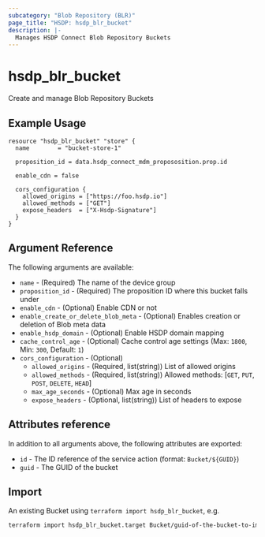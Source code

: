 ```yaml
---
subcategory: "Blob Repository (BLR)"
page_title: "HSDP: hsdp_blr_bucket"
description: |-
  Manages HSDP Connect Blob Repository Buckets
---
```


# hsdp_blr_bucket

Create and manage Blob Repository Buckets

## Example Usage

```hcl
resource "hsdp_blr_bucket" "store" {
  name        = "bucket-store-1"
 
  proposition_id = data.hsdp_connect_mdm_propososition.prop.id
  
  enable_cdn = false
  
  cors_configuration {
    allowed_origins = ["https://foo.hsdp.io"]
    allowed_methods = ["GET"]
    expose_headers  = ["X-Hsdp-Signature"]
  }
}
```

## Argument Reference

The following arguments are available:

* `name` - (Required) The name of the device group
* `proposition_id` - (Required) The proposition ID where this bucket falls under
* `enable_cdn` - (Optional) Enable CDN or not
* `enable_create_or_delete_blob_meta` - (Optional) Enables creation or deletion of Blob meta data
* `enable_hsdp_domain` - (Optional) Enable HSDP domain mapping
* `cache_control_age` - (Optional) Cache control age settings (Max: `1800`, Min: `300`, Default: `1`)
* `cors_configuration` - (Optional)
  * `allowed_origins` - (Required, list(string)) List of allowed origins
  * `allowed_methods` - (Required, list(string)) Allowed methods: [`GET`, `PUT`, `POST`, `DELETE`, `HEAD`]
  * `max_age_seconds` - (Optional) Max age in seconds
  * `expose_headers` - (Optional, list(string)) List of headers to expose

## Attributes reference

In addition to all arguments above, the following attributes are exported:

* `id` - The ID reference of the service action (format: `Bucket/${GUID}`)
* `guid` - The GUID of the bucket

## Import

An existing Bucket using `terraform import hsdp_blr_bucket`, e.g.

```bash
terraform import hsdp_blr_bucket.target Bucket/guid-of-the-bucket-to-import
```
